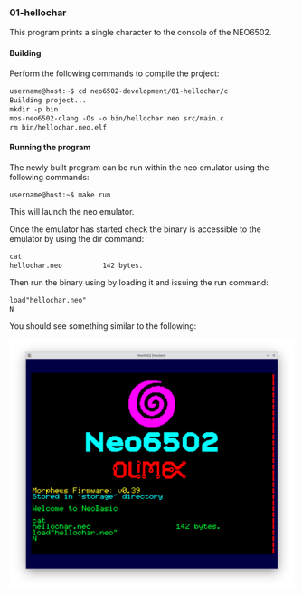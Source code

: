### 01-hellochar

This program prints a single character to the console of the NEO6502.

#### Building

Perform the following commands to compile the project:

```
username@host:~$ cd neo6502-development/01-hellochar/c
Building project...
mkdir -p bin
mos-neo6502-clang -Os -o bin/hellochar.neo src/main.c
rm bin/hellochar.neo.elf
```

#### Running the program

The newly built program can be run within the neo emulator using the following commands:

```
username@host:~$ make run
```

This will launch the neo emulator.

Once the emulator has started check the binary is accessible to the emulator by using the dir command:

```
cat
hellochar.neo          142 bytes.
```

Then run the binary using by loading it and issuing the run command:

```
load"hellochar.neo"
N
```

You should see something similar to the following:

![Screenshot of the neo emulator](https://github.com/andymccall/neo6502-development/blob/main/01-hellochar/assets/01-hellochar_c.png?raw=true)
